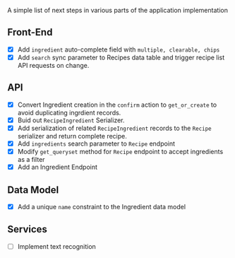 A simple list of next steps in various parts of the application implementation

## Front-End
- [x] Add `ingredient` auto-complete field with `multiple, clearable, chips`
- [x] Add `search` sync parameter to Recipes data table and trigger recipe list API requests on change.

## API
- [x] Convert Ingredient creation in the `confirm` action to `get_or_create` to avoid duplicating ingrdient records.
- [x] Buid out `RecipeIngredient` Serializer.
- [x] Add serialization of related `RecipeIngredient` records to the `Recipe` serializer and return complete recipe.
- [x] Add `ingredients` search parameter to `Recipe` endpoint
- [x] Modify `get_queryset` method for `Recipe` endpoint to accept ingredients as a filter
- [x] Add an Ingredient Endpoint

## Data Model
- [x] Add a unique `name` constraint to the Ingredient data model


## Services
- [ ] Implement text recognition
